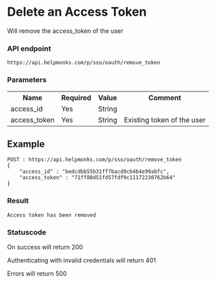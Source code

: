 # Delete an Access Token

Will remove the access_token of the user

### API endpoint

```
https://api.helpmonks.com/p/sso/oauth/remove_token
```

### Parameters

<table>
    <tr>
        <th>Name</th>
        <th>Required</th>
        <th>Value</th>
        <th>Comment</th>
    </tr>
    <tr>
        <td>access_id</td>
        <td>Yes</td>
        <td>String</td>
        <td></td>
    </tr>
    <tr>
        <td>access_token</td>
        <td>Yes</td>
        <td>String</td>
        <td>Existing token of the user</td>
    </tr>
</table>

## Example

```
POST : https://api.helpmonks.com/p/sso/oauth/remove_token
{
    "access_id" : "bedcdbb55b31ff7bacd9cb4b4e99abfc",
    "access_token" : "71ff80d51fd57fdf9c11172230762b64"
}
```

### Result

```
Access token has been removed
```

### Statuscode

On success will return 200

Authenticating with invalid credentials will return 401

Errors will return 500
